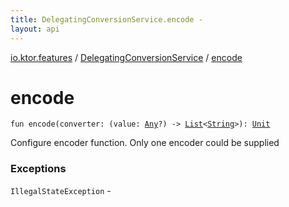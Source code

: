 ```yaml
---
title: DelegatingConversionService.encode - 
layout: api
---
```


<div class='api-docs-breadcrumbs'><a href="../index.html">io.ktor.features</a> / <a href="index.html">DelegatingConversionService</a> / <a href="./encode.html">encode</a></div>

# encode

<div class="signature"><code><span class="keyword">fun </span><span class="identifier">encode</span><span class="symbol">(</span><span class="parameterName" id="io.ktor.features.DelegatingConversionService$encode(kotlin.Function1((kotlin.Any, kotlin.collections.List((kotlin.String)))))/converter">converter</span><span class="symbol">:</span>&nbsp;<span class="symbol">(</span><span class="parameterName">value</span><span class="symbol">:</span>&nbsp;<a href="https://kotlinlang.org/api/latest/jvm/stdlib/kotlin/-any/index.html"><span class="identifier">Any</span></a><span class="symbol">?</span><span class="symbol">)</span>&nbsp;<span class="symbol">-&gt;</span>&nbsp;<a href="https://kotlinlang.org/api/latest/jvm/stdlib/kotlin.collections/-list/index.html"><span class="identifier">List</span></a><span class="symbol">&lt;</span><a href="https://kotlinlang.org/api/latest/jvm/stdlib/kotlin/-string/index.html"><span class="identifier">String</span></a><span class="symbol">&gt;</span><span class="symbol">)</span><span class="symbol">: </span><a href="https://kotlinlang.org/api/latest/jvm/stdlib/kotlin/-unit/index.html"><span class="identifier">Unit</span></a></code></div>

Configure encoder function. Only one encoder could be supplied

### Exceptions

<code>IllegalStateException</code> - 
